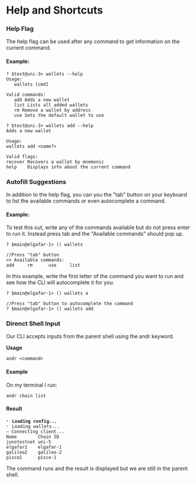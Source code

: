 # Help and Shortcuts

### Help Flag

The help flag can be used after any command to get information on the current command.

#### Example:

```
? $test@uni-3> wallets --help
Usage:
   wallets [cmd]

Valid commands:
   add Adds a new wallet
   list Lists all added wallets
   rm Remove a wallet by address
   use Sets the default wallet to use

? $test@uni-3> wallets add --help
Adds a new wallet

Usage:
wallets add <name?>

Valid flags:
recover Recovers a wallet by mnemonic           
help    Displays info about the current command 

```

### Autofill Suggestions&#x20;

In addition to the help flag, you can you the "tab" button on your keyboard to list the available commands or even autocomplete  a command.

#### Example:

To test this out, write any of the commands available but do not press enter to run it. Instead press tab and the "Available commands" should pop up.

```
? $main@elgafar-1> () wallets

//Press "tab" button
>> Available commands:
add     rm      use     list         
```

In this example, write the first letter of the command you want to run and see how the CLI will autocomplete it for you.&#x20;

```
? $main@elgafar-1> () wallets a

//Press "tab" button to autocomplete the command
? $main@elgafar-1> () wallets add
```

### Direnct Shell Input

Our CLI accepts inputs from the parent shell using the andr keyword.

**Usage**

```
andr <command> 
```

#### Example

On my terminal I run:&#x20;

```
andr chain list 
```

#### Result

<pre><code><strong>⠂ Loading config...
</strong>⠂ Loading wallets...
– Connecting client...
Name        Chain ID 
junotestnet uni-5    
elgafar1    elgafar-1
galileo2    galileo-2
pisco1      pisco-1  </code></pre>

The command runs and the result is displayed but we are still in the parent shell.&#x20;
